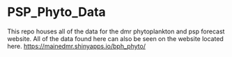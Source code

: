 # PSP_Phyto_Data
This repo houses all of the data for the dmr phytoplankton and psp forecast website. All of the data found here can also be seen on the website located here. 
https://mainedmr.shinyapps.io/bph_phyto/ 
